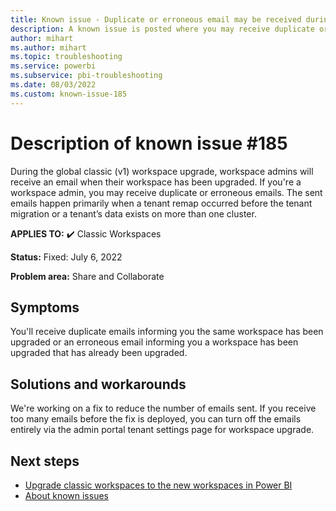 ```yaml
---
title: Known issue - Duplicate or erroneous email may be received during classic workspace upgrade
description: A known issue is posted where you may receive duplicate or erroneous emails during the global classic workspace upgrade.
author: mihart
ms.author: mihart
ms.topic: troubleshooting  
ms.service: powerbi
ms.subservice: pbi-troubleshooting
ms.date: 08/03/2022
ms.custom: known-issue-185
---
```

# Description of known issue #185

During the global classic (v1) workspace upgrade, workspace admins will receive an email when their workspace has been upgraded.  If you're a workspace admin, you may receive duplicate or erroneous emails. The sent emails happen primarily when a tenant remap occurred before the tenant migration or a tenant’s data exists on more than one cluster.

**APPLIES TO:** ✔️ Classic Workspaces

**Status:** Fixed: July 6, 2022

**Problem area:** Share and Collaborate


## Symptoms

You'll receive duplicate emails informing you the same workspace has been upgraded or an erroneous email informing you a workspace has been upgraded that has already been upgraded.

## Solutions and workarounds

We're working on a fix to reduce the number of emails sent. If you receive too many emails before the fix is deployed, you can turn off the emails entirely via the admin portal tenant settings page for workspace upgrade.

## Next steps

- [Upgrade classic workspaces to the new workspaces in Power BI](/power-bi/collaborate-share/service-upgrade-workspaces)
- [About known issues](power-bi-known-issues.md)
